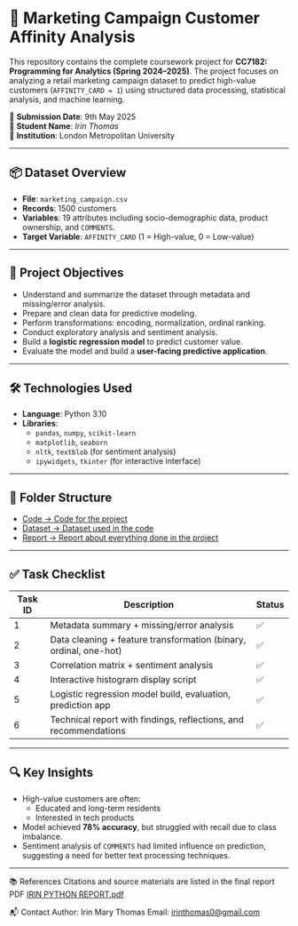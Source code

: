 # 🧠 Marketing Campaign Customer Affinity Analysis

This repository contains the complete coursework project for **CC7182: Programming for Analytics (Spring 2024–2025)**. The project focuses on analyzing a retail marketing campaign dataset to predict high-value customers (`AFFINITY_CARD = 1`) using structured data processing, statistical analysis, and machine learning.

📅 **Submission Date**: 9th May 2025  
👤 **Student Name**: *Irin Thomas*  
🏫 **Institution**: London Metropolitan University

---

## 📦 Dataset Overview

- **File**: `marketing_campaign.csv`
- **Records**: 1500 customers
- **Variables**: 19 attributes including socio-demographic data, product ownership, and `COMMENTS`.
- **Target Variable**: `AFFINITY_CARD` (1 = High-value, 0 = Low-value)

---

## 🎯 Project Objectives

- Understand and summarize the dataset through metadata and missing/error analysis.
- Prepare and clean data for predictive modeling.
- Perform transformations: encoding, normalization, ordinal ranking.
- Conduct exploratory analysis and sentiment analysis.
- Build a **logistic regression model** to predict customer value.
- Evaluate the model and build a **user-facing predictive application**.

---

## 🛠️ Technologies Used

- **Language**: Python 3.10
- **Libraries**:
  - `pandas`, `numpy`, `scikit-learn`
  - `matplotlib`, `seaborn`
  - `nltk`, `textblob` (for sentiment analysis)
  - `ipywidgets`, `tkinter` (for interactive interface)

---

## 📂 Folder Structure

- [Code -> Code for the project](https://github.com/Irin-Thomas/Marketing-Campaign-Customer-Analysis/tree/main/Code) 
- [Dataset -> Dataset used in the code](https://github.com/Irin-Thomas/Marketing-Campaign-Customer-Analysis/blob/main/Dataset/Marketing%20Campaign%20data.csv)
- [Report -> Report about everything done in the project](https://github.com/Irin-Thomas/Marketing-Campaign-Customer-Analysis/blob/main/Report/IRIN%20%20PYTHON%20REPORT.pdf)
---

## ✅ Task Checklist

| Task ID | Description                                                             | Status |
|--------|-------------------------------------------------------------------------|--------|
| 1      | Metadata summary + missing/error analysis                               | ✅     |
| 2      | Data cleaning + feature transformation (binary, ordinal, one-hot)       | ✅     |
| 3      | Correlation matrix + sentiment analysis                                 | ✅     |
| 4      | Interactive histogram display script                                    | ✅     |
| 5      | Logistic regression model build, evaluation, prediction app             | ✅     |
| 6      | Technical report with findings, reflections, and recommendations        | ✅     |

---

## 🔍 Key Insights

- High-value customers are often:
  - Educated and long-term residents
  - Interested in tech products
- Model achieved **78% accuracy**, but struggled with recall due to class imbalance.
- Sentiment analysis of `COMMENTS` had limited influence on prediction, suggesting a need for better text processing techniques.

---
📚 References
Citations and source materials are listed in the final report PDF [IRIN PYTHON REPORT.pdf](https://github.com/Irin-Thomas/Marketing-Campaign-Customer-Analysis/blob/main/Report/IRIN%20%20PYTHON%20REPORT.pdf) 

📬 Contact
Author: Irin Mary Thomas
Email: irinthomas0@gmail.com
